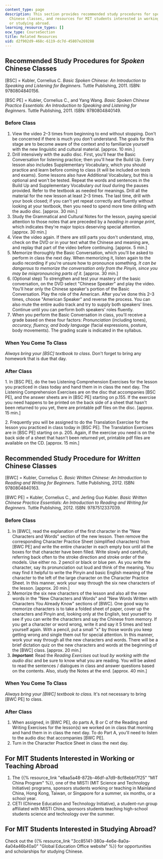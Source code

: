 ```yaml
---
content_type: page
description: This section provides recommended study procedures for spoken and written
  Chinese classes, and resources for MIT students interested in working, teaching,
  or studying abroad.
learning_resource_types: []
ocw_type: CourseSection
title: Related Resources
uid: d2f902d9-468c-6119-dc7d-45807e269288
---
```


Recommended Study Procedures for _Spoken_ Chinese Classes
---------------------------------------------------------

\[BSC\] = Kubler, Cornelius C. _Basic Spoken Chinese: An Introduction to Speaking and Listening for Beginners_. Tuttle Publishing, 2011. ISBN: 9780804840156.

\[BSC PE\] = Kubler, Cornelius C., and Yang Wang. _Basic Spoken Chinese Practice Essentials: An Introduction to Speaking and Listening for Beginners_. Tuttle Publishing, 2011. ISBN: 9780804840149.

### Before Class

1.  View the video 2–3 times from beginning to end without stopping. Don't be concerned if there is much you don't understand. The goals for this stage are to become aware of the context and to familiarize yourself with the new linguistic and cultural material. \[approx. 10 min.\]
2.  Drill intensively with the audio disc. First, you'll hear the Basic Conversation for listening practice; then you'll hear the Build Up. Every lesson also includes Supplementary Vocabulary, which you should practice and learn before coming to class (it will be included on tests and exams). Some lessons also have Additional Vocabulary, but this is optional and won't be tested. Repeat the words and sentences in the Build Up and Supplementary Vocabulary _out loud_ during the pauses provided. Refer to the textbook as needed for meanings. Drill all the material for the new lesson at least 2–3 times. The last time, drill with your book closed; if you can't yet repeat correctly and fluently without looking at your textbook, then you need to spend more time drilling with the audio disc. \[approx. 30 min.\]
3.  Study the Grammatical and Cultural Notes for the lesson, paying special attention to those notes that are preceded by a _heading in orange print_, which indicates they're major topics deserving special attention. \[approx. 30 min.\]
4.  View the video again. If there are still parts you don't understand, stop, check on the DVD or in your text what the Chinese and meaning are, and replay that part of the video before continuing. \[approx. 5 min.\]
5.  Memorize thoroughly the Basic Conversation, which you'll be asked to perform in class the next day. When memorizing it, listen again to the audio recording if you're unsure how to pronounce something. _It can be dangerous to memorize the conversation only from the Pinyin, since you may be mispronouncing parts of it._ \[approx. 30 min.\]
6.  (Optional step) To strengthen and test your mastery of the basic conversation, on the DVD select "Chinese Speaker" and play the video. You'll hear only the Chinese speaker's portion of the Basic Conversation. Play the role of the American. After you've done this 2–3 times, choose "American Speaker" and reverse the process. You can also mute the entire audio track and try to supply both speakers' lines. Continue until you can perform both speakers' roles fluently.
7.  When you perform the Basic Conversation in class, you'll receive a grade based on these four factors: _Pronunciation_ (including tones), _accuracy, fluency, and body language_ (facial expressions, posture, body movements). The grading scale is indicated in the syllabus.

### When You Come To Class

_Always bring your \[BSC\] textbook to class_. Don't forget to bring any homework that is due that day.

### After Class

1\. In \[BSC PE\], do the two Listening Comprehension Exercises for the lesson you practiced in class today and hand them in in class the next day. The Listening Comprehension Exercises are on the disc that accompanies \[BSC PE\], and the answer sheets are in \[BSC PE\] starting on p.155. If the exercise you need happens to be printed on the back side of a sheet that hasn't been returned to you yet, there are printable pdf files on the disc. \[approx. 15 min.\]

2\. Frequently you will be assigned to do the Translation Exercise for the lesson you practiced in class today in \[BSC PE\]. The Translation Exercises are in \[BSC PE\] starting on p. 205. Again, if the exercise you need is on the back side of a sheet that hasn't been returned yet, printable pdf files are available on the CD. \[approx. 15 min.\]

Recommended Study Procedure for _Written_ Chinese Classes
---------------------------------------------------------

\[BWC\] = Kubler, Cornelius C. _Basic Written Chinese: An Introduction to Reading and Writing for Beginners_. Tuttle Publishing, 2012. ISBN: 9780804840163.

\[BWC PE\] = Kubler, Cornelius C., and Jerling Guo Kubler. _Basic Written Chinese Practice Essentials: An Introduction to Reading and Writing for Beginners_. Tuttle Publishing, 2012. ISBN: 9787512337039.

### Before Class

1.  In \[BWC\], read the explanation of the first character in the "New Characters and Words" section of the new lesson. Then remove the corresponding Character Practice Sheet (simplified characters) from \[BWC PE\] and write the entire character in each empty box until all the boxes for that character have been filled. Write slowly and carefully, referring back often to the stroke direction and stroke order of the models. Use either no. 2 pencil or black or blue pen. As you write the character, say its pronunciation out loud and think of the meaning. You may find it helpful to write the Pinyin and basic English meaning of the character to the left of the large character on the Character Practice Sheet. In this manner, work your way through the six new characters of the lesson. \[approx. 20 min.\]
2.  Memorize the six new characters of the lesson and also all the new words in the "New Characters and Words" and "New Words Written with Characters You Already Know" sections of \[BWC\]. One good way to memorize characters is to take a folded sheet of paper, cover up the characters and Pinyin and, looking only at the English, test yourself to see if you can write the characters and say the Chinese from memory. If you get a character or word wrong, write it and say it 5 times and test yourself again. With a pencil, put a small "x" by those words you keep getting wrong and single them out for special attention. In this manner, work your way through all the new characters and words. There will be a brief dictation quiz on the new characters and words at the beginning of the \[BWC\] class. \[approx. 20 min.\]
3.  **_Important_**_:_ Read the _Reading Exercises_ out loud _by working with the audio disc_ and be sure to know what you are reading. You will be asked to read the sentences / dialogues in class and answer questions based on the contents. Also, study the Notes at the end. \[approx. 40 min.\]

### When You Come To Class

_Always bring your \[BWC\] textbook to class._ It's not necessary to bring \[BWC PE\] to class.

### After Class

1.  When assigned, in \[BWC PE\], do parts A, B or C of the Reading and Writing Exercises for the lesson(s) we worked on in class that morning and hand them in in class the next day. To do Part A, you'll need to listen to the audio disc that accompanies \[BWC PE\].
2.  Turn in the Character Practice Sheet in class the next day.

For MIT Students Interested in Working or Teaching Abroad
---------------------------------------------------------

1.  The {{% resource_link "e8aa5a48-872b-46df-a7d9-8cf8ebbf7f25" "MIT China Program" %}}, one of the MISTI (MIT Science and Technology Initiative) programs, sponsors students working or teaching in Mainland China, Hong Kong, Taiwan, or Singapore for a summer, six months, or a school year.
2.  CETI (Chinese Education and Technology Initiative), a student-run group affiliated with MISTI China, sponsors students teaching high-school students science and technology over the summer.

For MIT Students Interested in Studying Abroad?
-----------------------------------------------

Check out the {{% resource_link "3cc85141-380a-4e6e-8a0a-4a04a46b40a0" "Global Education Office website" %}} for opportunities and scholarships for studying Chinese.